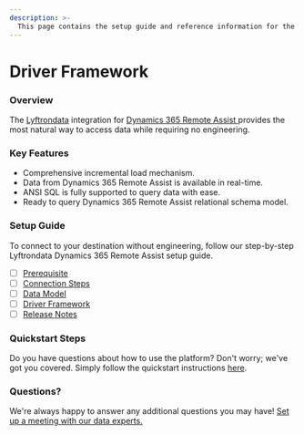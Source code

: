 ```yaml
---
description: >-
  This page contains the setup guide and reference information for the Dynamics 365 Remote Assist source connector.
---
```


# Driver Framework

### Overview

The [Lyftrondata](https://www.lyftrondata.com/) integration for [Dynamics 365 Remote Assist](https://www.lyftrondata.com/integration/dynamics-365-remote-assist/)[ ](https://www.lyftrondata.com/integration/dynamics-365-remote-assist/)provides the most natural way to access data while requiring no engineering.

### Key Features

* Comprehensive incremental load mechanism.
* Data from Dynamics 365 Remote Assist is available in real-time.&#x20;
* ANSI SQL is fully supported to query data with ease.
* Ready to query Dynamics 365 Remote Assist relational schema model.

### Setup Guide

To connect to your destination without engineering, follow our step-by-step Lyftrondata Dynamics 365 Remote Assist setup guide.

* [ ] [Prerequisite](../../business-analytics/dynamics-365-remote-assist/prerequisite.md)
* [ ] [Connection Steps](../../business-analytics/dynamics-365-remote-assist/connection-steps.md)
* [ ] [Data Model](../../business-analytics/dynamics-365-remote-assist/data-model/)
* [ ] [Driver Framework](../../business-analytics/dynamics-365-remote-assist/driver-framework/)
* [ ] [Release Notes](../../business-analytics/dynamics-365-remote-assist/release-notes.md)

### Quickstart Steps

Do you have questions about how to use the platform? Don't worry; we've got you covered. Simply follow the quickstart instructions [here](../../../quickstart-steps.md).

### Questions? <a href="#questions" id="questions"></a>

We're always happy to answer any additional questions you may have! [Set up a meeting with our data experts.](https://www.lyftrondata.com/book-a-meeting/)


